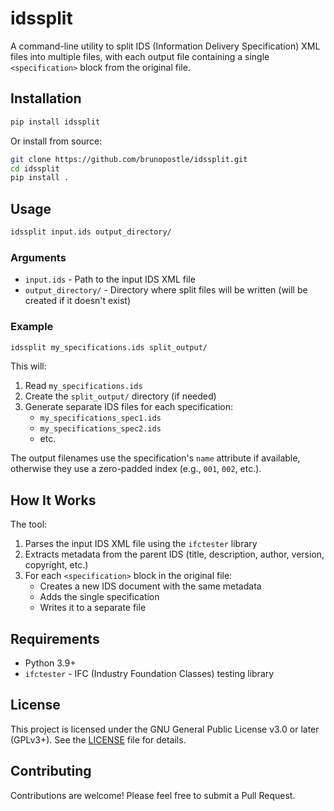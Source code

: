 # idssplit

A command-line utility to split IDS (Information Delivery Specification) XML files into multiple files, with each output file containing a single `<specification>` block from the original file.

## Installation

```bash
pip install idssplit
```

Or install from source:

```bash
git clone https://github.com/brunopostle/idssplit.git
cd idssplit
pip install .
```

## Usage

```bash
idssplit input.ids output_directory/
```

### Arguments

- `input.ids` - Path to the input IDS XML file
- `output_directory/` - Directory where split files will be written (will be created if it doesn't exist)

### Example

```bash
idssplit my_specifications.ids split_output/
```

This will:
1. Read `my_specifications.ids`
2. Create the `split_output/` directory (if needed)
3. Generate separate IDS files for each specification:
   - `my_specifications_spec1.ids`
   - `my_specifications_spec2.ids`
   - etc.

The output filenames use the specification's `name` attribute if available, otherwise they use a zero-padded index (e.g., `001`, `002`, etc.).

## How It Works

The tool:
1. Parses the input IDS XML file using the `ifctester` library
2. Extracts metadata from the parent IDS (title, description, author, version, copyright, etc.)
3. For each `<specification>` block in the original file:
   - Creates a new IDS document with the same metadata
   - Adds the single specification
   - Writes it to a separate file

## Requirements

- Python 3.9+
- `ifctester` - IFC (Industry Foundation Classes) testing library

## License

This project is licensed under the GNU General Public License v3.0 or later (GPLv3+). See the [LICENSE](LICENSE) file for details.

## Contributing

Contributions are welcome! Please feel free to submit a Pull Request.
